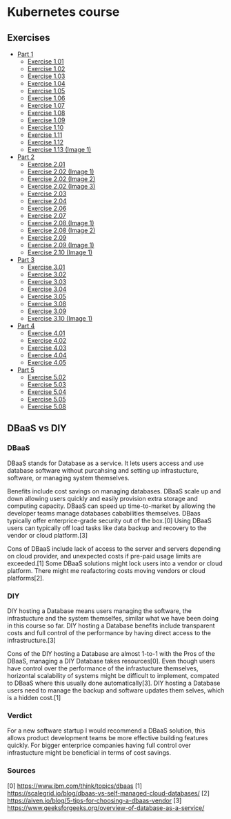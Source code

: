 # Kubernetes course

## Exercises

- [Part 1](part1)
  - [Exercise 1.01](part1/exercise1.01.md)
  - [Exercise 1.02](part1/exercise1.02.md)
  - [Exercise 1.03](part1/exercise1.03.md)
  - [Exercise 1.04](part1/exercise1.04.md)
  - [Exercise 1.05](part1/exercise1.05.md)
  - [Exercise 1.06](part1/exercise1.06.md)
  - [Exercise 1.07](part1/exercise1.07.md)
  - [Exercise 1.08](part1/exercise1.08.md)
  - [Exercise 1.09](part1/exercise1.09.md)
  - [Exercise 1.10](part1/exercise1.10.md)
  - [Exercise 1.11](part1/exercise1.11.md)
  - [Exercise 1.12](part1/exercise1.12.md)
  - [Exercise 1.13 (Image 1)](part1/exercise1.13.png)
- [Part 2](part2)
  - [Exercise 2.01](part2/exercise2.01.md)
  - [Exercise 2.02 (Image 1)](part2/exercise2.02_1.png)
  - [Exercise 2.02 (Image 2)](part2/exercise2.02_2.png)
  - [Exercise 2.02 (Image 3)](part2/exercise2.02_3.png)
  - [Exercise 2.03](part2/exercise2.03.md)
  - [Exercise 2.04](part2/exercise2.04.md)
  - [Exercise 2.06](part2/exercise2.06.md)
  - [Exercise 2.07](part2/exercise2.07.md)
  - [Exercise 2.08 (Image 1)](part2/exercise2.08_01.png)
  - [Exercise 2.08 (Image 2)](part2/exercise2.08_02.png)
  - [Exercise 2.09](part2/exercise2.09.md)
  - [Exercise 2.09 (Image 1)](part2/exercise2.09.png)
  - [Exercise 2.10 (Image 1)](part2/exercise2.10.png)
- [Part 3](part3)
  - [Exercise 3.01](part3/exercise3.01.md)
  - [Exercise 3.02](part3/exercise3.02.md)
  - [Exercise 3.03](part3/exercise3.03.md)
  - [Exercise 3.04](part3/exercise3.04.md)
  - [Exercise 3.05](part3/exercise3.05.md)
  - [Exercise 3.08](part3/exercise3.08.md)
  - [Exercise 3.09](part3/exercise3.09.md)
  - [Exercise 3.10 (Image 1)](part3/exercise3.10.png)
- [Part 4](part4)
  - [Exercise 4.01](part4/exercise4.01.md)
  - [Exercise 4.02](part4/exercise4.02.md)
  - [Exercise 4.03](part4/exercise4.03.md)
  - [Exercise 4.04](part4/exercise4.04.md)
  - [Exercise 4.05](part4/exercise4.05.md)
- [Part 5](part5)
  - [Exercise 5.02](part5/exercise5.02.md)
  - [Exercise 5.03](part5/exercise5.03.md)
  - [Exercise 5.04](part5/exercise5.04.md)
  - [Exercise 5.05](part5/exercise5.05.md)
  - [Exercise 5.08](part5/exercise5.08.md)

## DBaaS vs DIY

### DBaaS

DBaaS stands for Database as a service. It lets users access and use database software without purcahsing and setting up infrastucture, software, or managing system themselves.

Benefits include cost savings on managing databases.
DBaaS scale up and down allowing users quickly and easily provision extra storage and computing capacity.
DBaaS can speed up time-to-market by allowing the developer teams manage databases cababilities themselves.
DBaas typically offer enterprice-grade security out of the box.[0] Using DBaaS users can typically off load tasks like data backup and recovery to the vendor or cloud platform.[3]

Cons of DBaaS include lack of access to the server and servers depending on cloud provider, and unexpected costs if pre-paid usage limits are exceeded.[1]
Some DBaaS solutions might lock users into a vendor or cloud platform. There might me reafactoring costs moving vendors or cloud platforms[2].

### DIY

DIY hosting a Database means users managing the software, the infrastucture and the system themselfes, similar what we have been doing in this course so far.
DIY hosting a Database benefits include transparent costs and full control of the performance by having direct access to the infrastructure.[3]

Cons of the DIY hosting a Database are almost 1-to-1 with the Pros of the DBaaS, managing a DIY Database takes resources[0].
Even though users have control over the performance of the infrastucture themselves, horizontal scalability of systems might be difficult to implement, compated to DBaaS where this usually done automatically[3]. DIY hosting a Database users need to manage the backup and software updates them selves, which is a hidden cost.[1]

### Verdict

For a new software startup I would recommend a DBaaS solution, this allows product development teams be more effective building features quickly. For bigger enterprice companies having full control over infrastucture might be beneficial in terms of cost savings.

### Sources

[0] https://www.ibm.com/think/topics/dbaas
[1] https://scalegrid.io/blog/dbaas-vs-self-managed-cloud-databases/
[2] https://aiven.io/blog/5-tips-for-choosing-a-dbaas-vendor
[3] https://www.geeksforgeeks.org/overview-of-database-as-a-service/
